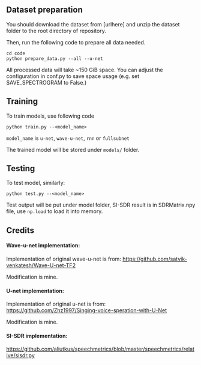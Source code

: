 ## Dataset preparation
You should download the dataset from [urlhere] and unzip the dataset folder to the root directory of repository.

Then, run the following code to prepare all data needed.
```shell
cd code
python prepare_data.py --all --u-net
```
All processed data will take ~150 GiB space. You can adjust the configuration in conf.py to save space usage (e.g. set SAVE_SPECTROGRAM to False.)

## Training
To train models, use following code
```shell
python train.py --<model_name>
```
```model_name``` is ```u-net```, ```wave-u-net```, ```rnn``` or ```fullsubnet```

The trained model will be stored under ```models/``` folder.

## Testing
To test model, similarly:
```shell
python test.py --<model_name>
```
Test output will be put under model folder, SI-SDR result is in SDRMatrix.npy file, use ```np.load``` to load it into memory.
## Credits

#### Wave-u-net implementation:
Implementation of original wave-u-net is from: https://github.com/satvik-venkatesh/Wave-U-net-TF2

Modification is mine.

#### U-net implementation:
Implementation of original u-net is from: https://github.com/Zhz1997/Singing-voice-speration-with-U-Net

Modification is mine.

#### SI-SDR implementation:
https://github.com/aliutkus/speechmetrics/blob/master/speechmetrics/relative/sisdr.py
